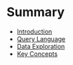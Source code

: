# Summary

* [Introduction](README.md)
* [Query Language](query-language.md)
* [Data Exploration](data-exploration.md)
* [Key Concepts](key-concepts.md)

